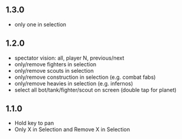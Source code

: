 ## 1.3.0

- only one in selection

## 1.2.0

- spectator vision: all, player N, previous/next
- only/remove fighters in selection
- only/remove scouts in selection
- only/remove construction in selection (e.g. combat fabs)
- only/remove heavies in selection (e.g. infernos)
- select all bot/tank/fighter/scout on screen (double tap for planet)

## 1.1.0

- Hold key to pan
- Only X in Selection and Remove X in Selection
